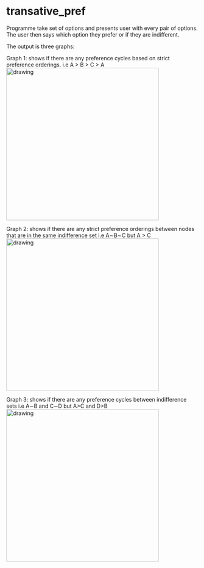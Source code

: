 # transative_pref

Programme take set of options and presents user with every pair of options. The user then says which option they prefer or if they are indifferent.

The output is three graphs:

Graph 1: shows if there are any preference cycles based on strict preference orderings. 
i.e A > B > C > A
<img src="https://github.com/neilhacker/transative_pref/blob/master/ExampleGraphs/Graph1.png" alt="drawing" width="400"/>

Graph 2: shows if there are any strict preference orderings between nodes that are in the same indifference set
i.e A∼B∼C but A > C
<img src="https://github.com/neilhacker/transative_pref/blob/master/ExampleGraphs/Graph2.png" alt="drawing" width="400"/>

Graph 3: shows if there are any preference cycles between indifference sets
i.e A∼B and C∼D but A>C and D>B
<img src="https://github.com/neilhacker/transative_pref/blob/master/ExampleGraphs/Graph3.png" alt="drawing" width="400"/>




